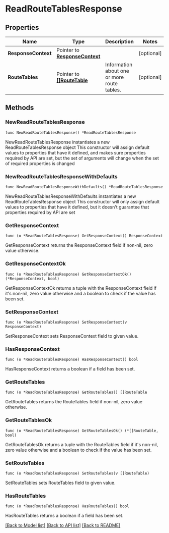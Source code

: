 # ReadRouteTablesResponse

## Properties

Name | Type | Description | Notes
------------ | ------------- | ------------- | -------------
**ResponseContext** | Pointer to [**ResponseContext**](ResponseContext.md) |  | [optional] 
**RouteTables** | Pointer to [**[]RouteTable**](RouteTable.md) | Information about one or more route tables. | [optional] 

## Methods

### NewReadRouteTablesResponse

`func NewReadRouteTablesResponse() *ReadRouteTablesResponse`

NewReadRouteTablesResponse instantiates a new ReadRouteTablesResponse object
This constructor will assign default values to properties that have it defined,
and makes sure properties required by API are set, but the set of arguments
will change when the set of required properties is changed

### NewReadRouteTablesResponseWithDefaults

`func NewReadRouteTablesResponseWithDefaults() *ReadRouteTablesResponse`

NewReadRouteTablesResponseWithDefaults instantiates a new ReadRouteTablesResponse object
This constructor will only assign default values to properties that have it defined,
but it doesn't guarantee that properties required by API are set

### GetResponseContext

`func (o *ReadRouteTablesResponse) GetResponseContext() ResponseContext`

GetResponseContext returns the ResponseContext field if non-nil, zero value otherwise.

### GetResponseContextOk

`func (o *ReadRouteTablesResponse) GetResponseContextOk() (*ResponseContext, bool)`

GetResponseContextOk returns a tuple with the ResponseContext field if it's non-nil, zero value otherwise
and a boolean to check if the value has been set.

### SetResponseContext

`func (o *ReadRouteTablesResponse) SetResponseContext(v ResponseContext)`

SetResponseContext sets ResponseContext field to given value.

### HasResponseContext

`func (o *ReadRouteTablesResponse) HasResponseContext() bool`

HasResponseContext returns a boolean if a field has been set.

### GetRouteTables

`func (o *ReadRouteTablesResponse) GetRouteTables() []RouteTable`

GetRouteTables returns the RouteTables field if non-nil, zero value otherwise.

### GetRouteTablesOk

`func (o *ReadRouteTablesResponse) GetRouteTablesOk() (*[]RouteTable, bool)`

GetRouteTablesOk returns a tuple with the RouteTables field if it's non-nil, zero value otherwise
and a boolean to check if the value has been set.

### SetRouteTables

`func (o *ReadRouteTablesResponse) SetRouteTables(v []RouteTable)`

SetRouteTables sets RouteTables field to given value.

### HasRouteTables

`func (o *ReadRouteTablesResponse) HasRouteTables() bool`

HasRouteTables returns a boolean if a field has been set.


[[Back to Model list]](../README.md#documentation-for-models) [[Back to API list]](../README.md#documentation-for-api-endpoints) [[Back to README]](../README.md)


